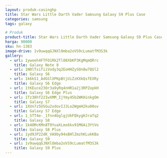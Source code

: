 ```yaml
---
layout: produk-casinghp
title: Star Wars Little Darth Vader Samsung Galaxy S9 Plus Case
categories: samsung
tags: galaxy

# Produk
product-title: Star Wars Little Darth Vader Samsung Galaxy S9 Plus Case
harga: 90000
sku: hn-1383
image-drive: 1v9uwqqGJNXlOmba2oVS9cLumatfM3S3k
gallery:
  - url: 1ywoeh4FTFO1Rk2Tl88XbKP3KgMqmQRrc
    title: Galaxy Note 8
  - url: 1N0lTsifiiVody3q2EoHHZySOn8w7QUl2
    title: Galaxy S6
  - url: 1k6kS1_AdGSlXPKpBtjUiZzKXkQsfEXRy
    title: Galaxy S6 Edge
  - url: 1tKEuce23Or3a9yRq4nHR1a2j3RPZopkH
    title: Galaxy S6 Edge Plus
  - url: 1Tz38hf22IwXMM_IjYmy45b2WKHinkgOm
    title: Galaxy S7
  - url: 1XUn7z5USGu2xdovIJJLo2WgmH2ku00ov
    title: Galaxy S7 Edge
  - url: 1_STT4e-_1fnn4bglgjUkFQkygHJraTq2
    title: Galaxy S8
  - url: 1k4OMcKMn8T9YuaXLmx6kx91M6Ai3YtVo
    title: Galaxy S8 Plus
  - url: 1yd9JP22dK_VA9by94xBHlZmzhKLukKBa
    title: Galaxy S9
  - url: 1v9uwqqGJNXlOmba2oVS9cLumatfM3S3k
    title: Galaxy S9 Plus
---
```


